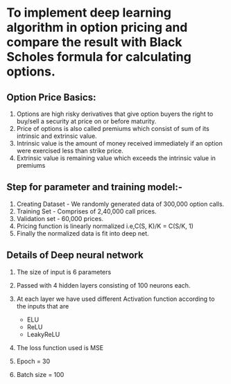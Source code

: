 # To implement deep learning algorithm in option pricing and compare the result with Black Scholes formula for calculating options.

## Option Price Basics:

1. Options are high risky derivatives that give option buyers the right to buy/sell a
   security at price on or before maturity.
2. Price of options is also called premiums which consist of sum of its intrinsic and
   extrinsic value.
3. Intrinsic value is the amount of money received immediately if an option were
   exercised less than strike price.
4. Extrinsic value is remaining value which exceeds the intrinsic value in premiums

## Step for parameter and training model:-

1. Creating Dataset - We randomly generated data of 300,000 option calls.
2. Training Set - Comprises of 2,40,000 call prices.
3. Validation set - 60,000 prices.
4. Pricing function is linearly normalized i.e,C(S, K)/K = C(S/K, 1)
5. Finally the normalized data is fit into deep net. 

## Details of Deep neural network

1. The size of input is 6 parameters
2. Passed with 4 hidden layers consisting of 100 neurons each.
3. At each layer we have used different Activation function according to the inputs that are
    - ELU
    - ReLU
    - LeakyReLU

4. The loss function used is MSE
5. Epoch = 30
6. Batch size = 100
